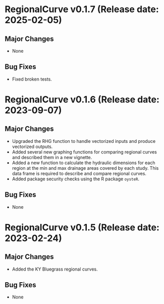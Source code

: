 # RegionalCurve v0.1.7 (Release date: 2025-02-05)

## Major Changes
* None

## Bug Fixes
* Fixed broken tests. 


# RegionalCurve v0.1.6 (Release date: 2023-09-07)

## Major Changes
* Upgraded the RHG function to handle vectorized inputs and produce vectorized outputs.
* Added several new graphing functions for comparing regional curves and described them in a new vignette.
* Added a new function to calculate the hydraulic dimensions for each region at the min and max drainage areas covered by each study. This data frame is required to describe and compare regional curves.
* Added package security checks using the R package `oysteR`.

## Bug Fixes
* None



# RegionalCurve v0.1.5 (Release date: 2023-02-24)

## Major Changes
* Added the KY Bluegrass regional curves.

## Bug Fixes
* None
